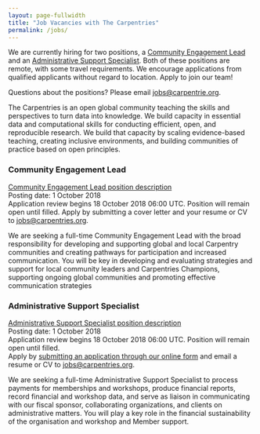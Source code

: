 ```yaml
---
layout: page-fullwidth
title: "Job Vacancies with The Carpentries"
permalink: /jobs/
---
```


We are currently hiring for two positions, a [Community Engagement Lead](community-lead) and an [Administrative Support Specialist](administrator).  Both of these positions are remote, with some travel requirements. We encourage applications from qualified applicants without regard to location. Apply to join our team!

Questions about the positions? Please email [jobs@carpentrie.org](mailto:jobs@carpentries.org).

The Carpentries is an open global community teaching the skills and perspectives to turn data into knowledge. We build capacity in essential data and computational skills for conducting efficient, open, and reproducible research. We build that capacity by scaling evidence-based teaching, creating inclusive environments, and building communities of practice based on open principles.

### Community Engagement Lead

[Community Engagement Lead position description](community-lead)  
Posting date: 1 October 2018  
Application review begins 18 October 2018 06:00 UTC. Position will remain open until filled.
Apply by submitting a cover letter and your resume or CV to [jobs@carpentries.org](mailto:jobs@carpentries.org).

We are seeking a full-time Community Engagement Lead with the broad responsibility for developing and supporting global and local Carpentry communities and creating pathways for participation and increased communication. You will be key in developing and evaluating strategies and support for local community leaders and Carpentries Champions, supporting ongoing global communities and promoting effective communication strategies



### Administrative Support Specialist

[Administrative Support Specialist position description](administrator)  
Posting date: 1 October 2018  
Application review begins 18 October 2018 06:00 UTC. Position will remain open until filled.  
Apply by [submitting an application through our online form](https://goo.gl/forms/DvCJNWNcF2nJvsQm1) and email a resume or CV to [jobs@carpentries.org](mailto:jobs@carpentries.org).

We are seeking a full-time Administrative Support Specialist to process payments for memberships and workshops, produce financial reports, record financial and workshop data, and serve as liaison in communicating with our fiscal sponsor, collaborating organizations, and clients on administrative matters. You will play a key role in the financial sustainability of the organisation and workshop and Member support.
